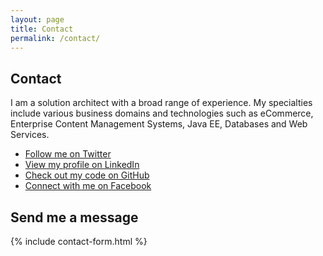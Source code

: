 ```yaml
---
layout: page
title: Contact
permalink: /contact/
---
```


## Contact

I am a solution architect with a broad range of experience. My specialties include various business domains and technologies such as eCommerce, Enterprise Content Management Systems, Java EE, Databases and Web Services.

* [Follow me on Twitter][twitter]
* [View my profile on LinkedIn][linkedin]
* [Check out my code on GitHub][github]
* [Connect with me on Facebook][facebook]

## Send me a message
{% include contact-form.html %}

[twitter]: https://twitter.com/restfulhead
[linkedin]: http://www.linkedin.com/in/ruhkopf
[github]: https://github.com/restfulhead
[facebook]: https://www.facebook.com/ruhkopf